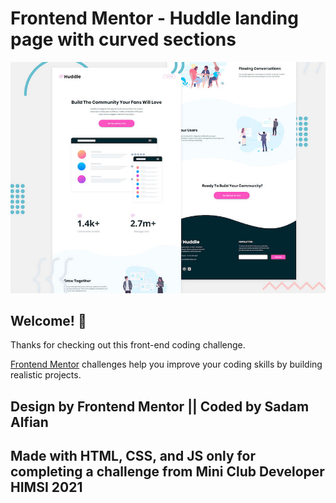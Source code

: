 # Frontend Mentor - Huddle landing page with curved sections

![Header/intro section for the Huddle landing page with curved sections](./design/desktop-preview.jpg)

## Welcome! 👋

Thanks for checking out this front-end coding challenge.

[Frontend Mentor](https://www.frontendmentor.io) challenges help you improve your coding skills by building realistic projects.

## Design by Frontend Mentor || Coded by Sadam Alfian
## Made with HTML, CSS, and JS only for completing a challenge from Mini Club Developer HIMSI 2021